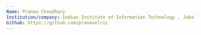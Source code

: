 ```yaml
---
Name: Pranav Choudhary
Institution/company: Indian Institute of Information Technology , Jabalpur
Github: https://github.com/pranavelric
---
```

